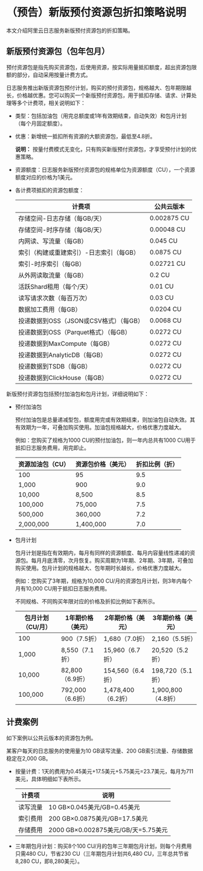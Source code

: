 # （预告）新版预付资源包折扣策略说明

本文介绍阿里云日志服务新版预付资源包的折扣策略。

## 新版预付资源包（包年包月）

预付资源包是指先购买资源包，后使用资源，按实际用量抵扣额度，超出资源包限额的部分，自动采用按量计费方式。

日志服务推出新版资源包预付计划，购买的预付资源包，规格越大、包年期限越长，价格越优惠。您可以购买一个新版预付资源包，用于抵扣存储、请求、计算处理等多个计费项，相关说明如下：

-   类型：包括加油包（用完总额度或1年有效期结束，自动失效）和包月计划（每个月固定额度）。
-   优惠：新增统一抵扣所有资源的大额资源包，最低至4.8折。

    **说明：** 按量付费模式无变化，只有购买新版预付资源包，才享受预付计划的优惠策略。

-   资源额度：日志服务新版预付资源包的规格单位为资源额度（CU），一个资源额度对应的价格为1美元。
-   各计费项抵扣的资源包额度：

    |计费项|公共云版本|
    |---|-----|
    |存储空间-日志存储（每GB/天）|0.002875 CU|
    |存储空间-时序存储（每GB/天）|0.00048 CU|
    |内网读、写流量（每GB）|0.045 CU|
    |索引（构建或重建索引）-日志索引（每GB）|0.0875 CU|
    |索引-时序索引（每GB）|0.02721 CU|
    |从外网读取流量（每GB）|0.2 CU|
    |活跃Shard租用（每个/天）|0.01 CU|
    |读写请求次数（每百万次）|0.03 CU|
    |数据加工费用（每GB）|0.0204 CU|
    |投递数据到OSS（JSON或CSV格式）（每GB）|0.0068 CU|
    |投递数据到OSS（Parquet格式）（每GB）|0.0272 CU|
    |投递数据到MaxCompute（每GB）|0.0272 CU|
    |投递数据到AnalyticDB（每GB）|0.0272 CU|
    |投递数据到TSDB（每GB）|0.0272 CU|
    |投递数据到ClickHouse（每GB）|0.0272 CU|


新版预付资源包包括预付加油包和包月计划，详细说明如下：

-   预付加油包

    预付加油包是总量递减型包，额度用完或有效期结束，则加油包自动失效。其有效期为一年，可叠加购买使用。加油包规格越大，价格优惠力度越大。

    例如：您购买了规格为1000 CU的预付加油包，则一年内总共有1000 CU用于抵扣日志服务费用，用完即止。

    |资源加油包（CU）|资源包价格（美元）|折扣比例（折）|
    |---------|---------|-------|
    |100|95|9.5|
    |1,000|900|9.0|
    |10,000|8,500|8.5|
    |100,000|75,000|7.5|
    |500,000|360,000|7.2|
    |2,000,000|1,400,000|7.0|

-   包月计划

    包月计划是指在有效期内，每月有同样的资源额度、每月内容量线性递减的资源包。每月月底清零，次月恢复。购买周期为1年期、2年期、3年期，可叠加购买使用。包月计划的规格越大、包年期时长越长，价格优惠力度越大。

    例如：您购买了3年期，规格为10,000 CU/月的资源包月计划，则3年内每个月有10,000 CU用于抵扣日志服务费用。

    不同规格、不同购买年限对应的价格及折扣比例如下表所示。

    |包月计划（CU/月）|1年期价格（美元）|2年期价格（美元）|3年期价格（美元）|
    |----------|---------|---------|---------|
    |100|900（7.5折）|1,680（7.0折）|2,160（5.5折）|
    |1,000|8,550（7.1折）|15,960（6.7折）|20,520（5.2折）|
    |10,000|82,800（6.9折）|154,560（6.4折）|198,720（5.1折）|
    |100,000|792,000（6.6折）|1,478,400（6.2折）|1,900,800（4.8折）|


## 计费案例

如下案例以公共云版本的资源包为例。

某客户每天的日志服务的使用量为10 GB读写流量、200 GB索引流量、存储数据稳定在2,000 GB。

-   按量计费：1天的费用为0.45美元+17.5美元+5.75美元=23.7美元，每月为711美元，具体明细如下表所示。

    |计费项|说明|
    |---|--|
    |读写流量|10 GB×0.045美元/GB=0.45美元|
    |索引费用|200 GB×0.0875美元/GB=17.5美元|
    |存储费用|2000 GB×0.002875美元/GB/天=5.75美元|

-   三年期包月计划：购买8个100 CU/月的包年三年期包月计划，则每个月费用只需480 CU，节省230 CU（三年期包月计划共6,480 CU，三年总共节省8,280 CU，即8,280美元）。

